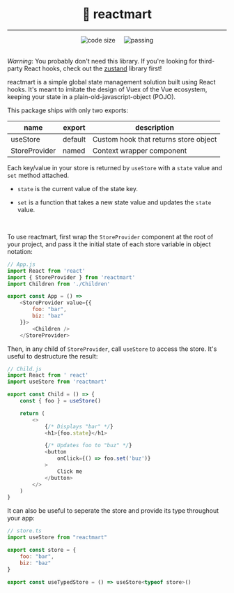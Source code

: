 <h1 align='center'> 🛒 reactmart</h1>

---
<div align='center'>
<img src='https://img.shields.io/github/languages/code-size/givensuman/reactmart' alt='code size' /> 
&nbsp;
&nbsp;
<img src='https://img.shields.io/badge/build-passing-success' alt='passing' />
</div>
<br />

_Warning_: You probably don't need this library. If you're looking for third-party React hooks, check out the [zustand](https://www.npmjs.com/package/zustand) library first!

reactmart is a simple global state management solution built using React hooks. It's meant to imitate the design of Vuex of the Vue ecosystem, keeping your state in a plain-old-javascript-object (POJO).

This package ships with only two exports:

|name	|export |description   	|
|---	|---	|---	|
|useStore   	|default   	|Custom hook that returns store object   	|
|StoreProvider  |named   	|Context wrapper component   	|

Each key/value in your store is returned by `useStore` with a `state` value and `set` method attached.

- `state` is the current value of the state key.

- `set` is a function that takes a new state value and updates the `state` value.

<br />

To use reactmart, first wrap the `StoreProvider` component at the root of your project, and pass it the initial state of each store variable in object notation:
```js
// App.js
import React from 'react'
import { StoreProvider } from 'reactmart'
import Children from './Children'

export const App = () => 
    <StoreProvider value={{
        foo: "bar",
        biz: "baz"
    }}>
        <Children />
    </StoreProvider>
```
Then, in any child of `StoreProvider`, call `useStore` to access the store. It's useful to destructure the result:
```js
// Child.js
import React from ' react'
import useStore from 'reactmart'

export const Child = () => {
    const { foo } = useStore()

    return (
        <>
            {/* Displays "bar" */}
            <h1>{foo.state}</h1>

            {/* Updates foo to "buz" */}
            <button 
                onClick={() => foo.set('buz')}
            >
                Click me
            </button>
        </>
    )
}
```
It can also be useful to seperate the store and provide its type throughout your app:
```js
// store.ts
import useStore from "reactmart"

export const store = {
    foo: "bar",
    biz: "baz"
}

export const useTypedStore = () => useStore<typeof store>()
```
<br />